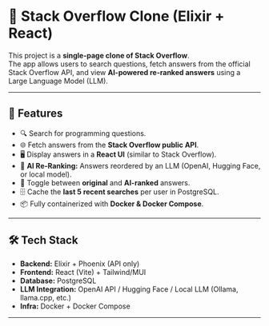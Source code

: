 # 📘 Stack Overflow Clone (Elixir + React)

This project is a **single-page clone of Stack Overflow**.  
The app allows users to search questions, fetch answers from the official Stack Overflow API, and view **AI-powered re-ranked answers** using a Large Language Model (LLM).  

---

## 🚀 Features
- 🔍 Search for programming questions.  
- 🌐 Fetch answers from the **Stack Overflow public API**.  
- 🖥 Display answers in a **React UI** (similar to Stack Overflow).  
- 🤖 **AI Re-Ranking:** Answers reordered by an LLM (OpenAI, Hugging Face, or local model).  
- 🔄 Toggle between **original** and **AI-ranked** answers.  
- 🗄 Cache the **last 5 recent searches** per user in PostgreSQL.  
- 📦 Fully containerized with **Docker & Docker Compose**.  

---

## 🛠 Tech Stack
- **Backend:** Elixir + Phoenix (API only)  
- **Frontend:** React (Vite) + Tailwind/MUI  
- **Database:** PostgreSQL  
- **LLM Integration:** OpenAI API / Hugging Face / Local LLM (Ollama, llama.cpp, etc.)  
- **Infra:** Docker + Docker Compose  

---
